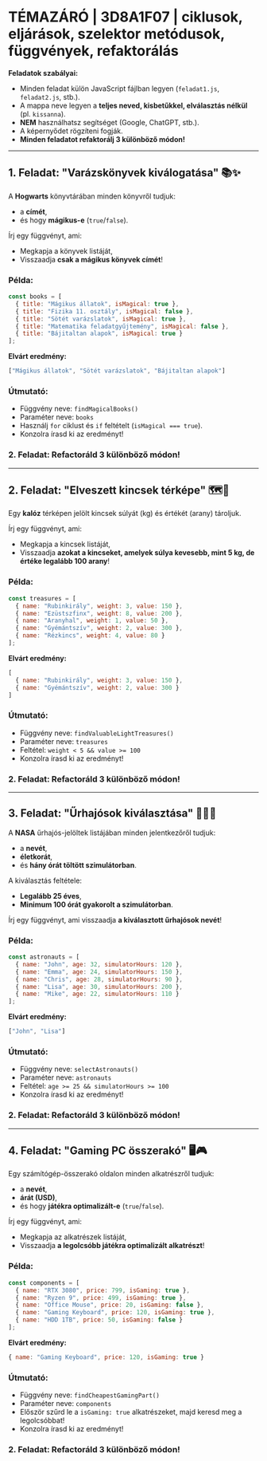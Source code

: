 # TÉMAZÁRÓ | 3D8A1F07 | ciklusok, eljárások, szelektor metódusok, függvények, refaktorálás

**Feladatok szabályai:**  
- Minden feladat külön JavaScript fájlban legyen (`feladat1.js`, `feladat2.js`, stb.).  
- A mappa neve legyen a **teljes neved, kisbetűkkel, elválasztás nélkül** (pl. `kissanna`).  
- **NEM** használhatsz segítséget (Google, ChatGPT, stb.).  
- A képernyődet rögzíteni fogják.  
- **Minden feladatot refaktorálj 3 különböző módon!**  

---

## **1. Feladat: "Varázskönyvek kiválogatása"** 📚✨  
A **Hogwarts** könyvtárában minden könyvről tudjuk:  
- a **címét**,  
- és hogy **mágikus-e** (`true`/`false`).  

Írj egy függvényt, ami:  
- Megkapja a könyvek listáját,  
- Visszaadja **csak a mágikus könyvek címét**!  

### **Példa:**  
```javascript
const books = [
  { title: "Mágikus állatok", isMagical: true },
  { title: "Fizika 11. osztály", isMagical: false },
  { title: "Sötét varázslatok", isMagical: true },
  { title: "Matematika feladatgyűjtemény", isMagical: false },
  { title: "Bájitaltan alapok", isMagical: true }
];
```
**Elvárt eredmény:**  
```javascript
["Mágikus állatok", "Sötét varázslatok", "Bájitaltan alapok"]
```

### **Útmutató:**  
- Függvény neve: `findMagicalBooks()`  
- Paraméter neve: `books`  
- Használj `for` ciklust és `if` feltételt (`isMagical === true`).  
- Konzolra írasd ki az eredményt!  

### **2. Feladat:** Refactoráld 3 különböző módon!  

---

## **2. Feladat: "Elveszett kincsek térképe"** 🗺️💎  
Egy **kalóz** térképen jelölt kincsek súlyát (kg) és értékét (arany) tároljuk.  

Írj egy függvényt, ami:  
- Megkapja a kincsek listáját,  
- Visszaadja **azokat a kincseket, amelyek súlya kevesebb, mint 5 kg, de értéke legalább 100 arany**!  

### **Példa:**  
```javascript
const treasures = [
  { name: "Rubinkirály", weight: 3, value: 150 },
  { name: "Ezüstszfinx", weight: 8, value: 200 },
  { name: "Aranyhal", weight: 1, value: 50 },
  { name: "Gyémántszív", weight: 2, value: 300 },
  { name: "Rézkincs", weight: 4, value: 80 }
];
```
**Elvárt eredmény:**  
```javascript
[
  { name: "Rubinkirály", weight: 3, value: 150 },
  { name: "Gyémántszív", weight: 2, value: 300 }
]
```

### **Útmutató:**  
- Függvény neve: `findValuableLightTreasures()`  
- Paraméter neve: `treasures`  
- Feltétel: `weight < 5 && value >= 100`  
- Konzolra írasd ki az eredményt!  

### **2. Feladat:** Refactoráld 3 különböző módon!  

---

## **3. Feladat: "Űrhajósok kiválasztása"** 🚀👨‍🚀  
A **NASA** űrhajós-jelöltek listájában minden jelentkezőről tudjuk:  
- a **nevét**,  
- **életkorát**,  
- és **hány órát töltött szimulátorban**.  

A kiválasztás feltétele:  
- **Legalább 25 éves**,  
- **Minimum 100 órát gyakorolt a szimulátorban**.  

Írj egy függvényt, ami visszaadja **a kiválasztott űrhajósok nevét**!  

### **Példa:**  
```javascript
const astronauts = [
  { name: "John", age: 32, simulatorHours: 120 },
  { name: "Emma", age: 24, simulatorHours: 150 },
  { name: "Chris", age: 28, simulatorHours: 90 },
  { name: "Lisa", age: 30, simulatorHours: 200 },
  { name: "Mike", age: 22, simulatorHours: 110 }
];
```
**Elvárt eredmény:**  
```javascript
["John", "Lisa"]
```

### **Útmutató:**  
- Függvény neve: `selectAstronauts()`  
- Paraméter neve: `astronauts`  
- Feltétel: `age >= 25 && simulatorHours >= 100`  
- Konzolra írasd ki az eredményt!  

### **2. Feladat:** Refactoráld 3 különböző módon!  

---

## **4. Feladat: "Gaming PC összerakó"** 🖥️🎮  
Egy számítógép-összerakó oldalon minden alkatrészről tudjuk:  
- a **nevét**,  
- **árát (USD)**,  
- és hogy **játékra optimalizált-e** (`true`/`false`).  

Írj egy függvényt, ami:  
- Megkapja az alkatrészek listáját,  
- Visszaadja **a legolcsóbb játékra optimalizált alkatrészt**!  

### **Példa:**  
```javascript
const components = [
  { name: "RTX 3080", price: 799, isGaming: true },
  { name: "Ryzen 9", price: 499, isGaming: true },
  { name: "Office Mouse", price: 20, isGaming: false },
  { name: "Gaming Keyboard", price: 120, isGaming: true },
  { name: "HDD 1TB", price: 50, isGaming: false }
];
```
**Elvárt eredmény:**  
```javascript
{ name: "Gaming Keyboard", price: 120, isGaming: true }
```

### **Útmutató:**  
- Függvény neve: `findCheapestGamingPart()`  
- Paraméter neve: `components`  
- Először szűrd le a `isGaming: true` alkatrészeket, majd keresd meg a legolcsóbbat!  
- Konzolra írasd ki az eredményt!  

### **2. Feladat:** Refactoráld 3 különböző módon!  

